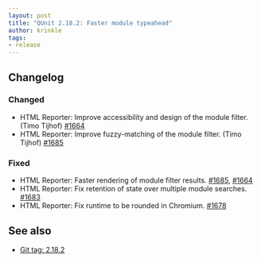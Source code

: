 ```yaml
---
layout: post
title: "QUnit 2.18.2: Faster module typeahead"
author: krinkle
tags:
- release
---
```


## Changelog

### Changed

* HTML Reporter: Improve accessibility and design of the module filter. (Timo Tijhof) [#1664](https://github.com/qunitjs/qunit/issues/1664#issuecomment-1101007741)
* HTML Reporter: Improve fuzzy-matching of the module filter. (Timo Tijhof) [#1685](https://github.com/qunitjs/qunit/pull/1685)

### Fixed

* HTML Reporter: Faster rendering of module filter results. [#1685](https://github.com/qunitjs/qunit/pull/1685), [#1664](https://github.com/qunitjs/qunit/issues/1664)
* HTML Reporter: Fix retention of state over multiple module searches. [#1683](https://github.com/qunitjs/qunit/issues/1683)
* HTML Reporter: Fix runtime to be rounded in Chromium. [#1678](https://github.com/qunitjs/qunit/issues/1678)

## See also

* [Git tag: 2.18.2](https://github.com/qunitjs/qunit/releases/tag/2.18.2)
